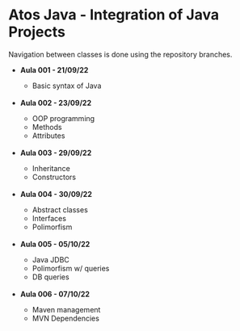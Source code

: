 # Atos Java - Integration of Java Projects
Navigation between classes is done using the repository branches.
<ul>
<li><b>Aula 001 - 21/09/22</b></li>
  <ul>
    <li>Basic syntax of Java</li>
  </ul>
 <br/>
<li><b>Aula 002 - 23/09/22</b></li>
  <ul>
      <li>OOP programming</li>
      <li>Methods</li>
       <li>Attributes</li>
  </ul>
   <br/>
<li><b>Aula 003 - 29/09/22</b></li>
  <ul>
    <li>Inheritance</li>
    <li>Constructors</li>
  </ul>
   <br/>

<li><b>Aula 004 - 30/09/22</b></li>
  <ul>
    <li>Abstract classes</li>
    <li>Interfaces</li>
    <li>Polimorfism</li>
   </ul>
    <br/>

<li><b>Aula 005 - 05/10/22</b></li>
  <ul>
    <li>Java JDBC</li>
    <li>Polimorfism w/ queries</li>
    <li>DB queries</li>
  </ul>
  <br/>
  
 <li><b>Aula 006 - 07/10/22</b></li>
 <ul>
 <li>Maven management</li>
 <li>MVN Dependencies</li>
 </ul>
</ul>
